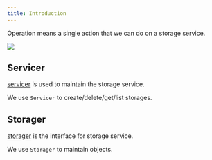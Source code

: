 ```yaml
---
title: Introduction
---
```


Operation means a single action that we can do on a storage service.

![](/docs/go-storage/operations/operations.png)

## Servicer

[servicer](./servicer/) is used to maintain the storage service.

We use `Servicer` to create/delete/get/list storages.

## Storager

[storager](go-storage/operations/storager/index.md) is the interface for storage service.

We use `Storager` to maintain objects.